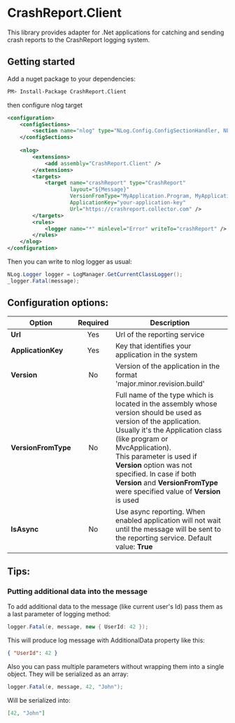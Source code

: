 # CrashReport.Client
This library provides adapter for .Net applications for catching and sending crash reports to the CrashReport logging system.

## Getting started
Add a nuget package to your dependencies:
```bash
PM> Install-Package CrashReport.Client
```
then configure nlog target
```xml
<configuration>
	<configSections>
		<section name="nlog" type="NLog.Config.ConfigSectionHandler, NLog"/>
	</configSections>
	
	<nlog>
		<extensions>
			<add assembly="CrashReport.Client" />
		</extensions>
		<targets>
            <target name="crashReport" type="CrashReport"
					layout="${Message}"
					VersionFromType="MyApplication.Program, MyApplication"
					ApplicationKey="your-application-key"
					Url="https://crashreport.collector.com" />
		</targets>
		<rules>
			<logger name="*" minlevel="Error" writeTo="crashReport" />
		</rules>
	</nlog>
</configuration>
```
Then you can write to nlog logger as usual:
```cs
NLog.Logger logger = LogManager.GetCurrentClassLogger();
_logger.Fatal(message);
```

## Configuration options:
|Option     |Required   |Description                                            |
|-----------|:---------:|-----------                                            |
|**Url**                |Yes        |Url of the reporting service               |
|**ApplicationKey**     |Yes        |Key that identifies your application in the system  |
|**Version**            |No         |Version of the application in the format 'major.minor.revision.build'  |
|**VersionFromType**    |No         |Full name of the type which is located in the assembly whose version should be used as version of the application. Usually it's the Application class (like program or MvcApplication). <br>This parameter is used if **Version** option was not specified. In case if both **Version** and **VersionFromType** were specified value of **Version** is used|
|**IsAsync**            |No         |Use async reporting. When enabled application will not wait until the message will be sent to the reporting service. Default value: **True**   |

## Tips:
### Putting additional data into the message
To add additional data to the message (like current user's Id) pass them as a last parameter of logging method:
```c#
logger.Fatal(e, message, new { UserId: 42 });
```
This will produce log message with AdditionalData property like this:
```json
{ "UserId": 42 }
```
Also you can pass multiple parameters without wrapping them into a single object. They will be serialized as an array:
```c#
logger.Fatal(e, message, 42, "John");
```
Will be serialized into:
```json
[42, "John"]
```
